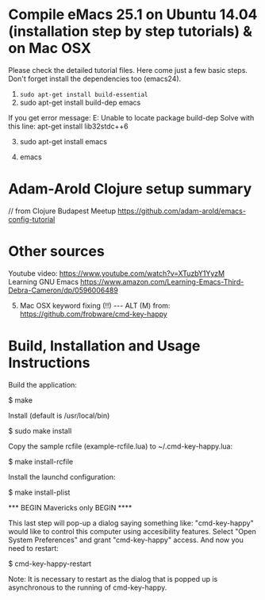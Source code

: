 # Compile eMacs 25.1 on Ubuntu 14.04 (installation step by step tutorials) & on Mac OSX
Please check the detailed tutorial files. 
Here come just a few basic steps. Don't forget install the dependencies too (emacs24).


1) ```sudo apt-get install build-essential```
2) sudo apt-get install build-dep emacs

If you get error message: E: Unable to locate package build-dep
Solve with this line: apt-get install lib32stdc++6 

3) sudo apt-get install emacs

4) emacs

# Adam-Arold Clojure setup summary 
// from Clojure Budapest Meetup
https://github.com/adam-arold/emacs-config-tutorial


# Other sources
Youtube video: https://www.youtube.com/watch?v=XTuzbY1YyzM </br>
Learning GNU Emacs https://www.amazon.com/Learning-Emacs-Third-Debra-Cameron/dp/0596006489

5) Mac OSX keyword fixing (!!) --- ALT (M)
from: https://github.com/frobware/cmd-key-happy

Build, Installation and Usage Instructions
==========================================

Build the application:

  $ make

Install (default is /usr/local/bin)

  $ sudo make install

Copy the sample rcfile (example-rcfile.lua) to ~/.cmd-key-happy.lua:

  $ make install-rcfile

Install the launchd configuration:

  $ make install-plist

*** BEGIN Mavericks only BEGIN ****

This last step will pop-up a dialog saying something like:
"cmd-key-happy" would like to control this computer using accesibility
features. Select "Open System Preferences" and grant "cmd-key-happy"
access.  And now you need to restart:

  $ cmd-key-happy-restart

Note: It is necessary to restart as the dialog that is popped up is
asynchronous to the running of cmd-key-happy.
